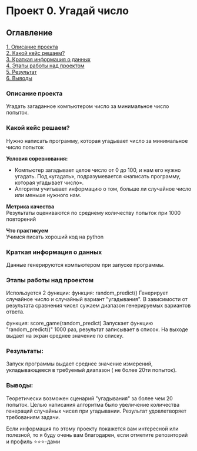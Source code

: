 # Проект 0. Угадай число

## Оглавление  
[1. Описание проекта](.README.md#Описание-проекта)  
[2. Какой кейс решаем?](.README.md#Какой-кейс-решаем)  
[3. Краткая информация о данных](.README.md#Краткая-информация-о-данных)  
[4. Этапы работы над проектом](.README.md#Этапы-работы-над-проектом)  
[5. Результат](.README.md#Результат)    
[6. Выводы](.README.md#Выводы) 

### Описание проекта    
Угадать загаданное компьютером число за минимальное число попыток.



### Какой кейс решаем?    
Нужно написать программу, которая угадывает число за минимальное число попыток

**Условия соревнования:**  
- Компьютер загадывает целое число от 0 до 100, и нам его нужно угадать. Под «угадать», подразумевается «написать программу, которая угадывает число».
- Алгоритм учитывает информацию о том, больше ли случайное число или меньше нужного нам.

**Метрика качества**     
Результаты оцениваются по среднему количеству попыток при 1000 повторений

**Что практикуем**     
Учимся писать хороший код на python


### Краткая информация о данных
Данные генерируются компьютером при запуске программы. 
  

### Этапы работы над проектом  
Используется 2 функции:
функция: random_predict()
Генерирует случайное число и случайный вариант "угадывания". В зависимости от результата сравнения чисел сужаем диапазон генерируемых вариантов ответа.

функция: score_game(random_predict)
Запускает функцию "random_predict()" 1000 раз, результат записывает в список. На выходе выдает на экран среднее значение по списку.


### Результаты:  
Запуск программы выдает среднее значение измерений, укладывающееся в требуемый диапазон ( не более 20ти попыток). 


### Выводы:  
Теоретически возможен сценарий "угадывания" за более чем 20 попыток. Целью написания алгоритма было увеличение количества генераций случайных чисел при угадывании. Результат удовлетворяет требованиям задачи. 



Если информация по этому проекту покажется вам интересной или полезной, то я буду очень вам благодарен, если отметите репозиторий и профиль ⭐️⭐️⭐️-дами
